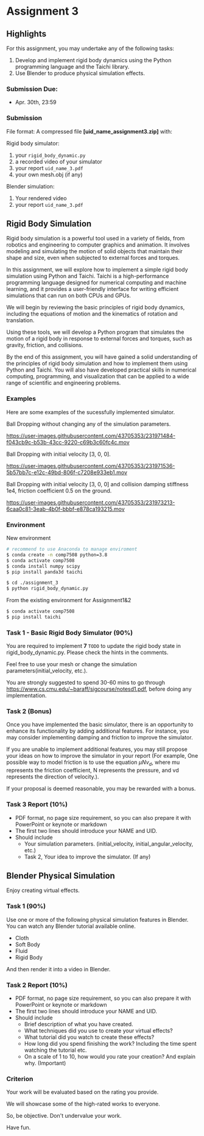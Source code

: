 # Assignment 3

## Highlights

For this assignment, you may undertake any of the following tasks: 
1. Develop and implement rigid body dynamics using the Python programming language and the Taichi library. 
2. Use Blender to produce physical simulation effects.

### Submission Due:

- Apr. 30th, 23:59

### Submission

File format: A compressed file **[uid_name_assignment3.zip]** with:

Rigid body simulator:

1. your `rigid_body_dynamic.py`
2. a recorded video of your simulator
3. your report `uid_name_3.pdf`
4. your own mesh.obj (if any)

Blender simulation:

1. Your rendered video
2. your report `uid_name_3.pdf`

## Rigid Body Simulation

Rigid body simulation is a powerful tool used in a variety of fields, from robotics and engineering to computer graphics and animation. It involves modeling and simulating the motion of solid objects that maintain their shape and size, even when subjected to external forces and torques.

In this assignment, we will explore how to implement a simple rigid body simulation using Python and Taichi. Taichi is a high-performance programming language designed for numerical computing and machine learning, and it provides a user-friendly interface for writing efficient simulations that can run on both CPUs and GPUs.

We will begin by reviewing the basic principles of rigid body dynamics, including the equations of motion and the kinematics of rotation and translation.

Using these tools, we will develop a Python program that simulates the motion of a rigid body in response to external forces and torques, such as gravity, friction, and collisions. 

By the end of this assignment, you will have gained a solid understanding of the principles of rigid body simulation and how to implement them using Python and Taichi. You will also have developed practical skills in numerical computing, programming, and visualization that can be applied to a wide range of scientific and engineering problems.

### Examples

Here are some examples of the sucessfully implemented simulator.

Ball Dropping without changing any of the simulation parameters.

https://user-images.githubusercontent.com/43705353/231971484-f043cb9c-b53b-43cc-9220-c69b3c60fc4c.mov


Ball Dropping with initial velocity [3, 0, 0].

https://user-images.githubusercontent.com/43705353/231971536-5b57bb7c-e12c-49bd-806f-c7208e933eb1.mov


Ball Dropping with initial velocity [3, 0, 0] and collision damping stiffness 1e4, friction coefficient 0.5 on the ground.

https://user-images.githubusercontent.com/43705353/231973213-6caa0c81-3eab-4b0f-bbbf-e878ca193215.mov



### Environment

New environment

```bash
# recommend to use Anaconda to manage enviroment 
$ conda create -n comp7508 python=3.8
$ conda activate comp7508
$ conda install numpy scipy
$ pip install panda3d taichi

$ cd ./assignment_3
$ python rigid_body_dynamic.py
```

From the existing environment for Assignment1&2

```bash
$ conda activate comp7508
$ pip install taichi
```

### Task 1 - Basic Rigid Body Simulator (90%)

You are required to implement **7** `TODO` to update the rigid body state in rigid_body_dynamic.py. Please check the hints in the comments.

Feel free to use your mesh or change the simulation parameters(initial_velocity, etc.).

You are strongly suggested to spend 30-60 mins to go through https://www.cs.cmu.edu/~baraff/sigcourse/notesd1.pdf, before doing any implementation.

### Task 2 (Bonus)

Once you have implemented the basic simulator, there is an opportunity to enhance its functionality by adding additional features. For instance, you may consider implementing damping and friction to improve the simulator. 

If you are unable to implement additional features, you may still propose your ideas on how to improve the simulator in your report (For example, One possible way to model friction is to use the equation $\mu N v_d$, where mu represents the friction coefficient, N represents the pressure, and vd represents the direction of velocity.). 

If your proposal is deemed reasonable, you may be rewarded with a bonus.

### Task 3 Report (10%)

- PDF format, no page size requirement, so you can also prepare it with PowerPoint or keynote or markdown
- The first two lines should introduce your NAME and UID.
- Should include 
  - Your simulation parameters. (initial_velocity, initial_angular_velocity, etc.)
  - Task 2, Your idea to improve the simulator. (If any)



## Blender Physical Simulation

Enjoy creating virtual effects.

### Task 1 (90%)

Use one or more of the following physical simulation features in Blender. You can watch any Blender tutorial available online.

- Cloth
- Soft Body
- Fluid
- Rigid Body

And then render it into a video in Blender.

### Task 2 Report (10%)

- PDF format, no page size requirement, so you can also prepare it with PowerPoint or keynote or markdown
- The first two lines should introduce your NAME and UID.
- Should include
  - Brief description of what you have created.
  - What techniques did you use to create your virtual effects?
  - What tutorial did you watch to create these effects?
  - How long did you spend finishing the work? Including the time spent watching the tutorial etc. 
  - On a scale of 1 to 10, how would you rate your creation? And explain why. (Important)

### Criterion

Your work will be evaluated based on the rating you provide.

We will showcase some of the high-rated works to everyone.

So, be objective. Don't undervalue your work.

Have fun.

